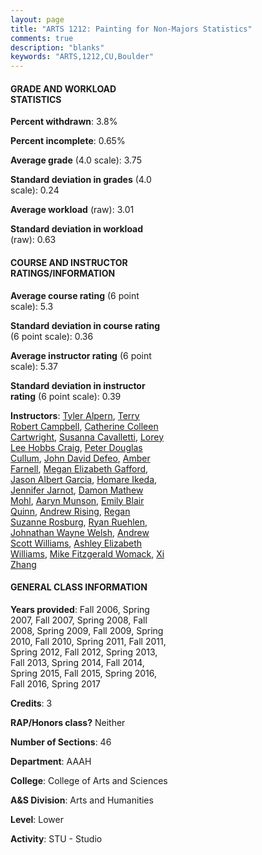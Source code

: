 ```yaml
---
layout: page
title: "ARTS 1212: Painting for Non-Majors Statistics"
comments: true
description: "blanks"
keywords: "ARTS,1212,CU,Boulder"
---
```

<head>
<script src="https://ajax.googleapis.com/ajax/libs/jquery/2.1.3/jquery.min.js"></script>
<script src="https://dl.dropboxusercontent.com/s/pc42nxpaw1ea4o9/highcharts.js?dl=0"></script>
<!-- <script src="../assets/js/highcharts.js"></script> -->
<style type="text/css">@font-face {
	font-family: "Bebas Neue";
	src: url(https://www.filehosting.org/file/details/544349/BebasNeue Regular.otf) format("opentype");
	}
	h1.Bebas { 
		font-family: "Bebas Neue", Verdana, Tahoma;
	}
</style>
</head>
<body>
	<div id="container" style="float: right; width: 45%; height: 88%; margin-left: 2.5%; margin-right: 2.5%;"></div>
	<script language="JavaScript">
		$(document).ready(function() {
		var chart = {type: 'column'};
		var title = {text: 'Grade Distribution'};
		var xAxis = {categories: ['A','B','C','D','F'],crosshair: true};
		var yAxis = {min: 0,title: {text: 'Percentage'}};
		var tooltip = {headerFormat: '<center><b><span style="font-size:20px">{point.key}</span></b></center>',
		               pointFormat: '<td style="padding:0"><b>{point.y:.1f}%</b></td>',
		               footerFormat: '</table>',shared: true,useHTML: true};
		var plotOptions = {column: {pointPadding: 0.0,borderWidth: 0}};  
		var credits = {enabled: false};var series= [{name: 'Percent',data: [82.96,13.14,3.05,0.21,0.63,]}];
		var json = {};
		json.chart = chart;
		json.title = title;
		json.tooltip = tooltip;
		json.xAxis = xAxis;
		json.yAxis = yAxis;  
		json.series = series;
		json.plotOptions = plotOptions;  
		json.credits = credits;
		$('#container').highcharts(json);
	});
	</script>
</body>
			   
#### GRADE AND WORKLOAD STATISTICS

**Percent withdrawn**: 3.8%

**Percent incomplete**: 0.65%

**Average grade** (4.0 scale): 3.75

**Standard deviation in grades** (4.0 scale): 0.24

**Average workload** (raw): 3.01

**Standard deviation in workload** (raw): 0.63

#### COURSE AND INSTRUCTOR RATINGS/INFORMATION

**Average course rating** (6 point scale): 5.3

**Standard deviation in course rating** (6 point scale): 0.36

**Average instructor rating** (6 point scale): 5.37

**Standard deviation in instructor rating** (6 point scale): 0.39

**Instructors**: <a href='../../instructors/Tyler_Alpern'>Tyler Alpern</a>, <a href='../../instructors/Terry_Robert_Campbell'>Terry Robert Campbell</a>, <a href='../../instructors/Catherine_Colleen_Cartwright'>Catherine Colleen Cartwright</a>, <a href='../../instructors/Susanna_Cavalletti'>Susanna Cavalletti</a>, <a href='../../instructors/Lorey_Lee_Hobbs_Craig'>Lorey Lee Hobbs Craig</a>, <a href='../../instructors/Peter_Douglas_Cullum'>Peter Douglas Cullum</a>, <a href='../../instructors/John_David_Defeo'>John David Defeo</a>, <a href='../../instructors/Amber_Farnell'>Amber Farnell</a>, <a href='../../instructors/Megan_Elizabeth_Gafford'>Megan Elizabeth Gafford</a>, <a href='../../instructors/Jason_Albert_Garcia'>Jason Albert Garcia</a>, <a href='../../instructors/Homare_Ikeda'>Homare Ikeda</a>, <a href='../../instructors/Jennifer_Jarnot'>Jennifer Jarnot</a>, <a href='../../instructors/Damon_Mathew_Mohl'>Damon Mathew Mohl</a>, <a href='../../instructors/Aaryn_Munson'>Aaryn Munson</a>, <a href='../../instructors/Emily_Blair_Quinn'>Emily Blair Quinn</a>, <a href='../../instructors/Andrew_Rising'>Andrew Rising</a>, <a href='../../instructors/Regan_Suzanne_Rosburg'>Regan Suzanne Rosburg</a>, <a href='../../instructors/Ryan_Ruehlen'>Ryan Ruehlen</a>, <a href='../../instructors/Johnathan_Wayne_Welsh'>Johnathan Wayne Welsh</a>, <a href='../../instructors/Andrew_Scott_Williams'>Andrew Scott Williams</a>, <a href='../../instructors/Ashley_Elizabeth_Williams'>Ashley Elizabeth Williams</a>, <a href='../../instructors/Mike_Fitzgerald_Womack'>Mike Fitzgerald Womack</a>, <a href='../../instructors/Xi_Zhang'>Xi Zhang</a>

#### GENERAL CLASS INFORMATION

**Years provided**: Fall 2006, Spring 2007, Fall 2007, Spring 2008, Fall 2008, Spring 2009, Fall 2009, Spring 2010, Fall 2010, Spring 2011, Fall 2011, Spring 2012, Fall 2012, Spring 2013, Fall 2013, Spring 2014, Fall 2014, Spring 2015, Fall 2015, Spring 2016, Fall 2016, Spring 2017

**Credits**: 3

**RAP/Honors class?** Neither

**Number of Sections**: 46

**Department**: AAAH

**College**: College of Arts and Sciences

**A&S Division**: Arts and Humanities

**Level**: Lower

**Activity**: STU - Studio
